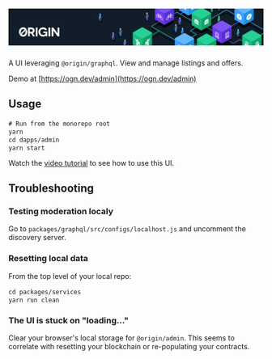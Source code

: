 # ![Origin Protocol](data/origin-header.png)

A UI leveraging `@origin/graphql`. View and manage listings and offers.

Demo at [https://ogn.dev/admin](https://ogn.dev/admin)

## Usage

    # Run from the monorepo root
    yarn
    cd dapps/admin
    yarn start

Watch the [video tutorial](https://drive.google.com/a/originprotocol.com/file/d/1JHXtYzl7qFyTNB62lNlOwZ_L6QCQnydB/view?usp=sharing) to see how to use this UI.

## Troubleshooting

### Testing moderation localy

Go to `packages/graphql/src/configs/localhost.js` and uncomment the discovery server.

### Resetting local data

From the top level of your local repo:

    cd packages/services
    yarn run clean

### The UI is stuck on "loading..."

Clear your browser's local storage for `@origin/admin`. This seems to correlate with resetting your blockchain or re-populating your contracts.
